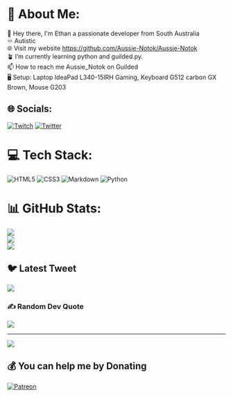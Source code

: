 # 💫 About Me:
👋 Hey there, I'm Ethan a passionate developer from South Australia<br>♾️ Autistic<br>🌐 Visit my website https://github.com/Aussie-Notok/Aussie-Notok<br>🪴 I’m currently learning python and guilded.py.<br>📫 How to reach me Aussie_Notok on Guilded<br>🖥️ Setup: Laptop IdeaPad L340-15IRH Gaming, Keyboard G512 carbon GX Brown, Mouse G203


## 🌐 Socials:
[![Twitch](https://img.shields.io/badge/Twitch-%239146FF.svg?logo=Twitch&logoColor=white)](https://twitch.tv/Aussie_Notok) [![Twitter](https://img.shields.io/badge/Twitter-%231DA1F2.svg?logo=Twitter&logoColor=white)](https://twitter.com/Aussie_Okay) 

# 💻 Tech Stack:
![HTML5](https://img.shields.io/badge/html5-%23E34F26.svg?style=for-the-badge&logo=html5&logoColor=white) ![CSS3](https://img.shields.io/badge/css3-%231572B6.svg?style=for-the-badge&logo=css3&logoColor=white) ![Markdown](https://img.shields.io/badge/markdown-%23000000.svg?style=for-the-badge&logo=markdown&logoColor=white) ![Python](https://img.shields.io/badge/python-3670A0?style=for-the-badge&logo=python&logoColor=ffdd54)
# 📊 GitHub Stats:
![](https://github-readme-stats.vercel.app/api?username=Aussie-Notok&theme=dark&hide_border=false&include_all_commits=false&count_private=false)<br/>
![](https://github-readme-streak-stats.herokuapp.com/?user=Aussie-Notok&theme=dark&hide_border=false)<br/>
![](https://github-readme-stats.vercel.app/api/top-langs/?username=Aussie-Notok&theme=dark&hide_border=false&include_all_commits=false&count_private=false&layout=compact)

## 🐦 Latest Tweet
[![](https://gtce.itsvg.in/api?username=Aussie_Okay)](https://github.com/VishwaGauravIn/github-twitter-card-embed)

### ✍️ Random Dev Quote
![](https://quotes-github-readme.vercel.app/api?type=horizontal&theme=radical)

---
[![](https://visitcount.itsvg.in/api?id=Aussie-Notok&icon=0&color=12)](https://visitcount.itsvg.in)

  ## 💰 You can help me by Donating
  [![Patreon](https://img.shields.io/badge/Patreon-F96854?style=for-the-badge&logo=patreon&logoColor=white)](https://patreon.com/Aussie_Notok) 

  
<!-- Proudly created with GPRM ( https://gprm.itsvg.in ) -->
